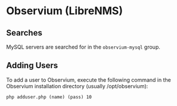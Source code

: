 Observium (LibreNMS)
====================

Searches
--------
MySQL servers are searched for in the `observium-mysql` group.

Adding Users
------------
To add a user to Observium, execute the following command in the Observium installation directory (usually /opt/observium):
```
php adduser.php (name) (pass) 10
```
